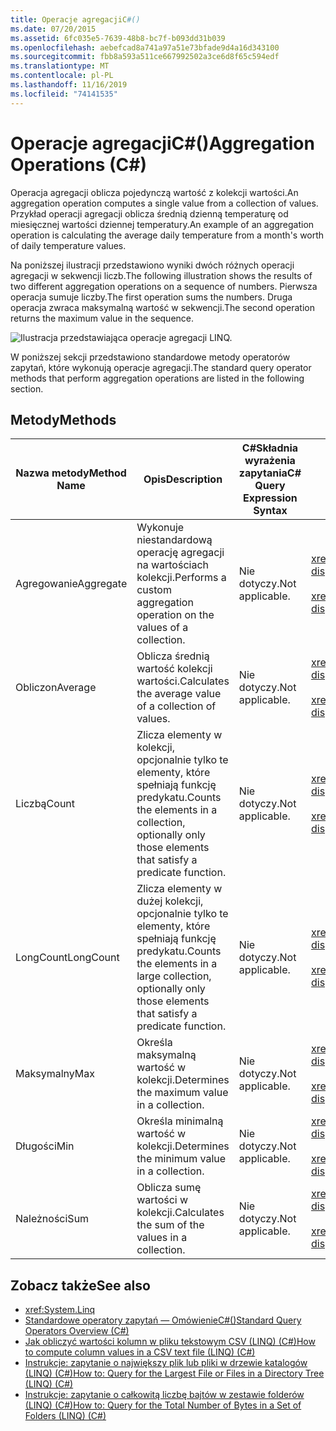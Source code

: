 ```yaml
---
title: Operacje agregacjiC#()
ms.date: 07/20/2015
ms.assetid: 6fc035e5-7639-48b8-bc7f-b093dd31b039
ms.openlocfilehash: aebefcad8a741a97a51e73bfade9d4a16d343100
ms.sourcegitcommit: fbb8a593a511ce667992502a3ce6d8f65c594edf
ms.translationtype: MT
ms.contentlocale: pl-PL
ms.lasthandoff: 11/16/2019
ms.locfileid: "74141535"
---
```

# <a name="aggregation-operations-c"></a><span data-ttu-id="19e6f-102">Operacje agregacjiC#()</span><span class="sxs-lookup"><span data-stu-id="19e6f-102">Aggregation Operations (C#)</span></span>
<span data-ttu-id="19e6f-103">Operacja agregacji oblicza pojedynczą wartość z kolekcji wartości.</span><span class="sxs-lookup"><span data-stu-id="19e6f-103">An aggregation operation computes a single value from a collection of values.</span></span> <span data-ttu-id="19e6f-104">Przykład operacji agregacji oblicza średnią dzienną temperaturę od miesięcznej wartości dziennej temperatury.</span><span class="sxs-lookup"><span data-stu-id="19e6f-104">An example of an aggregation operation is calculating the average daily temperature from a month's worth of daily temperature values.</span></span>  
  
 <span data-ttu-id="19e6f-105">Na poniższej ilustracji przedstawiono wyniki dwóch różnych operacji agregacji w sekwencji liczb.</span><span class="sxs-lookup"><span data-stu-id="19e6f-105">The following illustration shows the results of two different aggregation operations on a sequence of numbers.</span></span> <span data-ttu-id="19e6f-106">Pierwsza operacja sumuje liczby.</span><span class="sxs-lookup"><span data-stu-id="19e6f-106">The first operation sums the numbers.</span></span> <span data-ttu-id="19e6f-107">Druga operacja zwraca maksymalną wartość w sekwencji.</span><span class="sxs-lookup"><span data-stu-id="19e6f-107">The second operation returns the maximum value in the sequence.</span></span>  
  
 ![Ilustracja przedstawiająca operacje agregacji LINQ.](./media/aggregation-operations/linq-aggregation-operations.png)  
  
 <span data-ttu-id="19e6f-109">W poniższej sekcji przedstawiono standardowe metody operatorów zapytań, które wykonują operacje agregacji.</span><span class="sxs-lookup"><span data-stu-id="19e6f-109">The standard query operator methods that perform aggregation operations are listed in the following section.</span></span>  
  
## <a name="methods"></a><span data-ttu-id="19e6f-110">Metody</span><span class="sxs-lookup"><span data-stu-id="19e6f-110">Methods</span></span>  
  
|<span data-ttu-id="19e6f-111">Nazwa metody</span><span class="sxs-lookup"><span data-stu-id="19e6f-111">Method Name</span></span>|<span data-ttu-id="19e6f-112">Opis</span><span class="sxs-lookup"><span data-stu-id="19e6f-112">Description</span></span>|<span data-ttu-id="19e6f-113">C#Składnia wyrażenia zapytania</span><span class="sxs-lookup"><span data-stu-id="19e6f-113">C# Query Expression Syntax</span></span>|<span data-ttu-id="19e6f-114">Więcej informacji</span><span class="sxs-lookup"><span data-stu-id="19e6f-114">More Information</span></span>|  
|-----------------|-----------------|---------------------------------|----------------------|  
|<span data-ttu-id="19e6f-115">Agregowanie</span><span class="sxs-lookup"><span data-stu-id="19e6f-115">Aggregate</span></span>|<span data-ttu-id="19e6f-116">Wykonuje niestandardową operację agregacji na wartościach kolekcji.</span><span class="sxs-lookup"><span data-stu-id="19e6f-116">Performs a custom aggregation operation on the values of a collection.</span></span>|<span data-ttu-id="19e6f-117">Nie dotyczy.</span><span class="sxs-lookup"><span data-stu-id="19e6f-117">Not applicable.</span></span>|<xref:System.Linq.Enumerable.Aggregate%2A?displayProperty=nameWithType><br /><br /> <xref:System.Linq.Queryable.Aggregate%2A?displayProperty=nameWithType>|  
|<span data-ttu-id="19e6f-118">Obliczon</span><span class="sxs-lookup"><span data-stu-id="19e6f-118">Average</span></span>|<span data-ttu-id="19e6f-119">Oblicza średnią wartość kolekcji wartości.</span><span class="sxs-lookup"><span data-stu-id="19e6f-119">Calculates the average value of a collection of values.</span></span>|<span data-ttu-id="19e6f-120">Nie dotyczy.</span><span class="sxs-lookup"><span data-stu-id="19e6f-120">Not applicable.</span></span>|<xref:System.Linq.Enumerable.Average%2A?displayProperty=nameWithType><br /><br /> <xref:System.Linq.Queryable.Average%2A?displayProperty=nameWithType>|  
|<span data-ttu-id="19e6f-121">Liczbą</span><span class="sxs-lookup"><span data-stu-id="19e6f-121">Count</span></span>|<span data-ttu-id="19e6f-122">Zlicza elementy w kolekcji, opcjonalnie tylko te elementy, które spełniają funkcję predykatu.</span><span class="sxs-lookup"><span data-stu-id="19e6f-122">Counts the elements in a collection, optionally only those elements that satisfy a predicate function.</span></span>|<span data-ttu-id="19e6f-123">Nie dotyczy.</span><span class="sxs-lookup"><span data-stu-id="19e6f-123">Not applicable.</span></span>|<xref:System.Linq.Enumerable.Count%2A?displayProperty=nameWithType><br /><br /> <xref:System.Linq.Queryable.Count%2A?displayProperty=nameWithType>|  
|<span data-ttu-id="19e6f-124">LongCount</span><span class="sxs-lookup"><span data-stu-id="19e6f-124">LongCount</span></span>|<span data-ttu-id="19e6f-125">Zlicza elementy w dużej kolekcji, opcjonalnie tylko te elementy, które spełniają funkcję predykatu.</span><span class="sxs-lookup"><span data-stu-id="19e6f-125">Counts the elements in a large collection, optionally only those elements that satisfy a predicate function.</span></span>|<span data-ttu-id="19e6f-126">Nie dotyczy.</span><span class="sxs-lookup"><span data-stu-id="19e6f-126">Not applicable.</span></span>|<xref:System.Linq.Enumerable.LongCount%2A?displayProperty=nameWithType><br /><br /> <xref:System.Linq.Queryable.LongCount%2A?displayProperty=nameWithType>|  
|<span data-ttu-id="19e6f-127">Maksymalny</span><span class="sxs-lookup"><span data-stu-id="19e6f-127">Max</span></span>|<span data-ttu-id="19e6f-128">Określa maksymalną wartość w kolekcji.</span><span class="sxs-lookup"><span data-stu-id="19e6f-128">Determines the maximum value in a collection.</span></span>|<span data-ttu-id="19e6f-129">Nie dotyczy.</span><span class="sxs-lookup"><span data-stu-id="19e6f-129">Not applicable.</span></span>|<xref:System.Linq.Enumerable.Max%2A?displayProperty=nameWithType><br /><br /> <xref:System.Linq.Queryable.Max%2A?displayProperty=nameWithType>|  
|<span data-ttu-id="19e6f-130">Długości</span><span class="sxs-lookup"><span data-stu-id="19e6f-130">Min</span></span>|<span data-ttu-id="19e6f-131">Określa minimalną wartość w kolekcji.</span><span class="sxs-lookup"><span data-stu-id="19e6f-131">Determines the minimum value in a collection.</span></span>|<span data-ttu-id="19e6f-132">Nie dotyczy.</span><span class="sxs-lookup"><span data-stu-id="19e6f-132">Not applicable.</span></span>|<xref:System.Linq.Enumerable.Min%2A?displayProperty=nameWithType><br /><br /> <xref:System.Linq.Queryable.Min%2A?displayProperty=nameWithType>|  
|<span data-ttu-id="19e6f-133">Należności</span><span class="sxs-lookup"><span data-stu-id="19e6f-133">Sum</span></span>|<span data-ttu-id="19e6f-134">Oblicza sumę wartości w kolekcji.</span><span class="sxs-lookup"><span data-stu-id="19e6f-134">Calculates the sum of the values in a collection.</span></span>|<span data-ttu-id="19e6f-135">Nie dotyczy.</span><span class="sxs-lookup"><span data-stu-id="19e6f-135">Not applicable.</span></span>|<xref:System.Linq.Enumerable.Sum%2A?displayProperty=nameWithType><br /><br /> <xref:System.Linq.Queryable.Sum%2A?displayProperty=nameWithType>|  
  
## <a name="see-also"></a><span data-ttu-id="19e6f-136">Zobacz także</span><span class="sxs-lookup"><span data-stu-id="19e6f-136">See also</span></span>

- <xref:System.Linq>
- [<span data-ttu-id="19e6f-137">Standardowe operatory zapytań — OmówienieC#()</span><span class="sxs-lookup"><span data-stu-id="19e6f-137">Standard Query Operators Overview (C#)</span></span>](./standard-query-operators-overview.md)
- [<span data-ttu-id="19e6f-138">Jak obliczyć wartości kolumn w pliku tekstowym CSV (LINQ) (C#)</span><span class="sxs-lookup"><span data-stu-id="19e6f-138">How to compute column values in a CSV text file (LINQ) (C#)</span></span>](./how-to-compute-column-values-in-a-csv-text-file-linq.md)
- [<span data-ttu-id="19e6f-139">Instrukcje: zapytanie o największy plik lub pliki w drzewie katalogów (LINQ) (C#)</span><span class="sxs-lookup"><span data-stu-id="19e6f-139">How to: Query for the Largest File or Files in a Directory Tree (LINQ) (C#)</span></span>](./how-to-query-for-the-largest-file-or-files-in-a-directory-tree-linq.md)
- [<span data-ttu-id="19e6f-140">Instrukcje: zapytanie o całkowitą liczbę bajtów w zestawie folderów (LINQ) (C#)</span><span class="sxs-lookup"><span data-stu-id="19e6f-140">How to: Query for the Total Number of Bytes in a Set of Folders (LINQ) (C#)</span></span>](./how-to-query-for-the-total-number-of-bytes-in-a-set-of-folders-linq.md)
